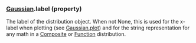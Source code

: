 ### [Gaussian](Gaussian.md).label (property)




The label of the distribution object.  When not None, this is used for
the x-label when plotting (see [Gaussian.plot](Gaussian.plot.md)) and for the
string representation for any math in a [Composite](Composite.md) or [Function](Function.md)
distribution.

